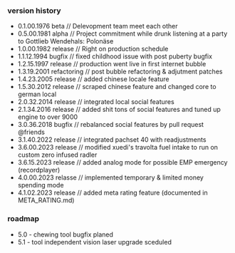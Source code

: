 
### version history
 - 0.1.00.1976 beta // Delevopment team meet each other
 - 0.5.00.1981 alpha // Project commitment while drunk listening at a party to Gottlieb Wendehals: Polonäse
 - 1.0.00.1982 release // Right on production schedule
 - 1.1.12.1994 bugfix // fixed childhood issue with post puberty bugfix
 - 1.2.15.1997 release // production went live in first internet bubble 
 - 1.3.19.2001 refactoring // post bubble refactoring & adjutment patches
 - 1.4.23.2005 release // added chinese locale feature
 - 1.5.30.2012 release // scraped chinese feature and changed core to german local
 - 2.0.32.2014 release // integrated local social features
 - 2.1.34.2016 release // added shit tons of social features and tuned up engine to over 9000
 - 3.0.36.2018 bugfix // rebalanced social features by pull request @friends
 - 3.1.40.2022 release // integrated pachset 40 with readjustments
 - 3.6.00.2023 release // modified xuedi's travolta fuel intake to run on custom zero infused radler
 - 3.6.15.2023 release // added analog mode for possible EMP emergency (recordplayer)
 - 4.0.00.2023 relasse // implemented temporary & limited money spending mode
 - 4.1.02.2023 release // added meta rating feature (documented in META_RATING.md)

### roadmap
 - 5.0 - chewing tool bugfix planed
 - 5.1 - tool independent vision laser upgrade sceduled
